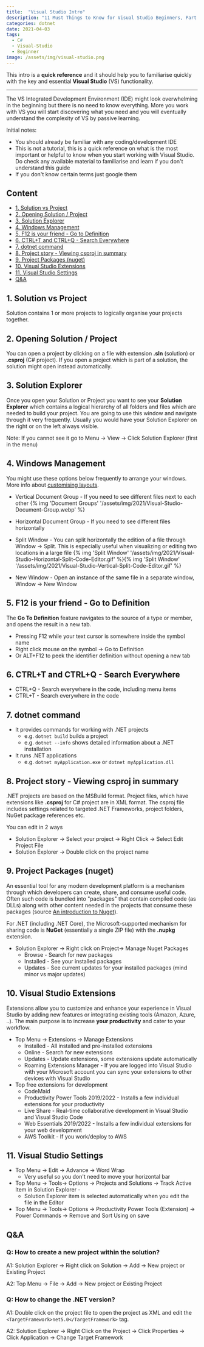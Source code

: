 ```yaml
---
title:  "Visual Studio Intro"
description: "11 Must Things to Know for Visual Studio Beginners, Part 1"
categories: dotnet
date: 2021-04-03
tags:
  - C# 
  - Visual-Studio 
  - Beginner
image: /assets/img/visual-studio.png
---
```


This intro is a **quick reference** and it should help you to familiarise quickly with the key and essential **Visual Studio** (VS) functionality.

---

The VS Integrated Development Environment (IDE) might look overwhelming in the beginning but there is no need to know everything. More you work with VS you will start discovering what you need and you will eventually understand the complexity of VS by passive learning.

Initial notes: 

- You should already be familiar with any coding/development IDE
- This is not a tutorial, this is a quick reference on what is the most important or helpful to know when you start working with Visual Studio. Do check any available material to familiarise and learn if you don't understand this guide 
- If you don't know certain terms just google them

## Content

- [1. Solution vs Project](#1.-solution-vs-project)
- [2. Opening Solution / Project](#2.-opening-solution-%2F-project)
- [3. Solution Explorer](#3.-solution-explorer)
- [4. Windows Management](#4.-windows-management)
- [5. F12 is your friend - Go to Definition](#5.-f12-is-your-friend---go-to-definition)
- [6. CTRL+T and CTRL+Q - Search Everywhere](#6.-ctrl%2Bt-and-ctrl%2Bq---search-everywhere)
- [7. dotnet command](#7.-dotnet-command)
- [8. Project story - Viewing csproj in summary](#8.-project-story---viewing-csproj-in-summary)
- [9. Project Packages (nuget)](#9.-project-packages-(nuget))
- [10. Visual Studio Extensions](#10.-visual-studio-extensions)
- [11. Visual Studio Settings](#11.-visual-studio-settings)
- [Q&A](#q%26a)

## 1. Solution vs Project
Solution contains 1 or more projects to logically organise your projects together.

## 2. Opening Solution / Project
You can open a project by clicking on a file with extension **.sln** (solution) or **.csproj** (C# project). If you open a project which is part of a solution, the solution might open instead automatically.

## 3. Solution Explorer
Once you open your Solution or Project you want to see your **Solution Explorer** which contains a logical hierarchy of all folders and files which are needed to build your project. You are going to use this window and navigate through it very frequently. Usually you would have your Solution Explorer on the right or on the left always visible.

Note: If you cannot see it go to Menu → View → Click Solution Explorer (first in the menu)

## 4. Windows Management
You might use these options below frequently to arrange your windows. More info about [customising layouts](https://docs.microsoft.com/en-us/visualstudio/ide/customizing-window-layouts-in-visual-studio?view=vs-2022).
- Vertical Document Group - If you need to see different files next to each other {% img 'Document Groups' '/assets/img/2021/Visual-Studio-Document-Group.webp' %}
- Horizontal Document Group - If you need to see different files horizontally
- Split Window - You can split horizontally the edition of a file through Window → Split. This is especially useful when visualizing or editing two locations in a large file {% img 'Split Window' '/assets/img/2021/Visual-Studio-Horizontal-Split-Code-Editor.gif' %}{% img 'Split Window' '/assets/img/2021/Visual-Studio-Vertical-Split-Code-Editor.gif' %}

- New Window - Open an instance of the same file in a separate window, Window → New Window

## 5. F12 is your friend - Go to Definition
The **Go To Definition** feature navigates to the source of a type or member, and opens the result in a new tab.

- Pressing F12 while your text cursor is somewhere inside the symbol name
- Right click mouse on the symbol → Go to Definition
- Or ALT+F12 to peek the identifier definition without opening a new tab

## 6. CTRL+T and CTRL+Q - Search Everywhere
- CTRL+Q - Search everywhere in the code, including menu items
- CTRL+T - Search everywhere in the code

## 7. dotnet command
- It provides commands for working with .NET projects
  - e.g. ```dotnet build``` builds a project
  - e.g. ```dotnet --info``` shows detailed information about a .NET installation 
- It runs .NET applications
  - e.g. ```dotnet myApplication.exe``` or ```dotnet myApplication.dll```

## 8. Project story - Viewing csproj in summary
.NET projects are based on the MSBuild format. Project files, which have extensions like **.csproj** for C# project are in XML format. The csproj file includes settings related to targeted .NET Frameworks, project folders, NuGet package references etc.

You can edit in 2 ways

- Solution Explorer → Select your project → Right Click → Select Edit Project File
- Solution Explorer → Double click on the project name

## 9. Project Packages (nuget)
An essential tool for any modern development platform is a mechanism through which developers can create, share, and consume useful code. Often such code is bundled into "packages" that contain compiled code (as DLLs) along with other content needed in the projects that consume these packages (source [An introduction to Nuget](https://docs.microsoft.com/en-us/nuget/what-is-nuget)).

For .NET (including .NET Core), the Microsoft-supported mechanism for sharing code is **NuGet** (essentially a single ZIP file) with the **.nupkg** extension.

- Solution Explorer → Right click on Project→ Manage Nuget Packages
  - Browse - Search for new packages
  - Installed - See your installed packages
  - Updates - See current updates for your installed packages (mind minor vs major updates)

## 10. Visual Studio Extensions
Extensions allow you to customize and enhance your experience in Visual Studio by adding new features or integrating existing tools (Amazon, Azure, ..). The main purpose is to increase **your productivity** and cater to your workflow.

- Top Menu → Extensions → Manage Extensions
  - Installed - All installed and pre-installed extensions
  - Online - Search for new extensions
  - Updates - Update extensions, some extensions update automatically
  - Roaming Extensions Manager - If you are logged into Visual Studio with your Microsoft account you can sync your extensions to other devices with Visual Studio
- Top free extensions for development
  - CodeMaid
  - Productivity Power Tools 2019/2022 - Installs a few individual extensions for your productivity
  - Live Share - Real-time collaborative development in Visual Studio and Visual Studio Code
  - Web Essentials 2019/2022 -  Installs a few individual extensions for your web development
  - AWS Toolkit - If you work/deploy to AWS

## 11. Visual Studio Settings
- Top Menu → Edit → Advance → Word Wrap
    - Very useful so you don't need to move your horizontal bar
- Top Menu → Tools→ Options → Projects and Solutions → Track Active Item in Solution Explorer -
  - Solution Explorer item is selected automatically when you edit the file in the Editor
- Top Menu → Tools→ Options → Productivity Power Tools (Extension) → Power Commands → Remove and Sort Using on save

## Q&A
### Q: How to create a new project within the solution?

A1: Solution Explorer → Right click on Solution → Add → New project or Existing Project

A2: Top Menu → File → Add → New project or Existing Project

### Q: How to change the .NET version?

A1: Double click on the project file to open the project as XML and edit the ```<TargetFramework>net5.0</TargetFramework>``` tag.

A2: Solution Explorer → Right Click on the Project → Click Properties → Click Application → Change Target Framework